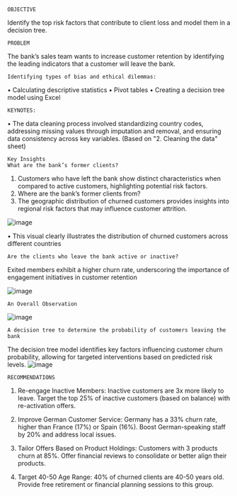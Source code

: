     OBJECTIVE

Identify the top risk factors that contribute to client loss and model them in a decision tree.


    PROBLEM

The bank’s sales team wants to increase customer retention by identifying the leading indicators that a customer will leave the bank.

    Identifying types of bias and ethical dilemmas:
•	Calculating descriptive statistics
•	Pivot tables
•	Creating a decision tree model using Excel

    KEYNOTES:
•	The data cleaning process involved standardizing country codes, addressing missing values through imputation and removal, and ensuring data consistency across key variables. (Based on "2. Cleaning the data" sheet)

    Key Insights
    What are the bank’s former clients?
1. Customers who have left the bank show distinct characteristics when compared to active customers, highlighting potential risk factors. 
2. Where are the bank’s former clients from?
3. The geographic distribution of churned customers provides insights into regional risk factors that may influence customer attrition.

![image](https://github.com/user-attachments/assets/80595823-5a58-4f0a-b436-98cee71ed6ec)


 
•	This visual clearly illustrates the distribution of churned customers across different countries 

    Are the clients who leave the bank active or inactive?
Exited members exhibit a higher churn rate, underscoring the importance of engagement initiatives in customer retention
 
![image](https://github.com/user-attachments/assets/5673ffcc-9e08-4ba2-a8a3-c2438447e993)





    An Overall Observation
    
![image](https://github.com/user-attachments/assets/6322936f-0386-481e-b005-e60df8e1f4b9)


    A decision tree to determine the probability of customers leaving the bank

    
     
     
The decision tree model identifies key factors influencing customer churn probability, allowing for targeted interventions based on predicted risk levels. 
 ![image](https://github.com/user-attachments/assets/687d5a42-17ac-4295-b7f5-761f94808b08)


    RECOMMENDATIONS
    
1. Re-engage Inactive Members: Inactive customers are 3x more likely to leave. Target the top 25% of inactive customers (based on balance) with re-activation offers.
   
2. Improve German Customer Service: Germany has a 33% churn rate, higher than France (17%) or Spain (16%). Boost German-speaking staff by 20% and address local issues.
   
3. Tailor Offers Based on Product Holdings: Customers with 3 products churn at 85%. Offer financial reviews to consolidate or better align their products.
   
4. Target 40-50 Age Range: 40% of churned clients are 40-50 years old. Provide free retirement or financial planning sessions to this group.
